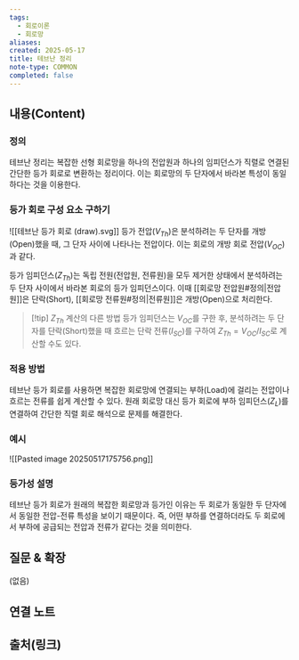 ```yaml
---
tags:
  - 회로이론
  - 회로망
aliases: 
created: 2025-05-17
title: 테브난 정리
note-type: COMMON
completed: false
---
```


## 내용(Content)
### 정의
테브난 정리는 복잡한 선형 회로망을 하나의 전압원과 하나의 임피던스가 직렬로 연결된 간단한 등가 회로로 변환하는 정리이다. 이는 회로망의 두 단자에서 바라본 특성이 동일하다는 것을 이용한다.

### 등가 회로 구성 요소 구하기
![[테브난 등가 회로 (draw).svg]]
등가 전압($V_{Th}$)은 분석하려는 두 단자를 개방(Open)했을 때, 그 단자 사이에 나타나는 전압이다. 이는 회로의 개방 회로 전압($V_{OC}$)과 같다.

등가 임피던스($Z_{Th}$)는 독립 전원(전압원, 전류원)을 모두 제거한 상태에서 분석하려는 두 단자 사이에서 바라본 회로의 등가 임피던스이다. 이때 [[회로망 전압원#정의|전압원]]은 단락(Short), [[회로망 전류원#정의|전류원]]은 개방(Open)으로 처리한다.

>[!tip] $Z_{Th}$ 계산의 다른 방법
>등가 임피던스는 $V_{OC}$를 구한 후, 분석하려는 두 단자를 단락(Short)했을 때 흐르는 단락 전류($I_{SC}$)를 구하여 $Z_{Th} = V_{OC} / I_{SC}$로 계산할 수도 있다.
### 적용 방법
테브난 등가 회로를 사용하면 복잡한 회로망에 연결되는 부하(Load)에 걸리는 전압이나 흐르는 전류를 쉽게 계산할 수 있다. 원래 회로망 대신 등가 회로에 부하 임피던스($Z_L$)를 연결하여 간단한 직렬 회로 해석으로 문제를 해결한다.

### 예시
![[Pasted image 20250517175756.png]]

### 등가성 설명
테브난 등가 회로가 원래의 복잡한 회로망과 등가인 이유는 두 회로가 동일한 두 단자에서 동일한 전압-전류 특성을 보이기 때문이다. 즉, 어떤 부하를 연결하더라도 두 회로에서 부하에 공급되는 전압과 전류가 같다는 것을 의미한다.

## 질문 & 확장

(없음)

## 연결 노트

## 출처(링크)
